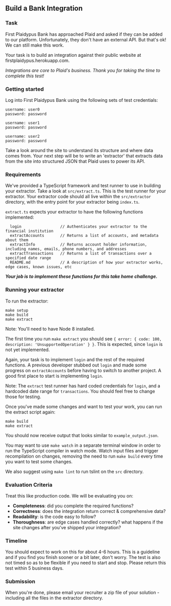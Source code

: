 ## Build a Bank Integration

### Task

First Plaidypus Bank has approached Plaid and asked if they can be added to our platform.
Unfortunately, they don't have an external API. But that's ok! We can still make this work.

Your task is to build an integration against their public website at firstplaidypus.herokuapp.com.

*Integrations are core to Plaid's business. Thank you for taking the time to complete this test!*

### Getting started

Log into First Plaidypus Bank using the following sets of test credentials:

```
username: user0
password: password

username: user1
password: password

username: user2
password: password
```

Take a look around the site to understand its structure and where data comes from.
Your next step will be to write an 'extractor' that extracts data from the site
into structured JSON that Plaid uses to power its API.

### Requirements

We've provided a TypeScript framework and test runner to use in building your extractor.
Take a look at `src/extract.ts`. This is the test runner for your extractor.
Your extractor code should all live within the `src/extractor` directory, with the
entry point for your extractor being `index.ts`.

`extract.ts` expects your extractor to have the following functions implemented:

```
  login                 // Authenticates your extractor to the financial institution
  extractAccounts       // Returns a list of accounts, and metadata about them
  extractInfo           // Returns account holder information, including names, emails, phone numbers, and addresses
  extractTransactions   // Returns a list of transactions over a specified date range
  README.md             // A description of how your extractor works, edge cases, known issues, etc
```

***Your job is to implement these functions for this take home challenge.***

### Running your extractor

To run the extractor:

```
make setup
make build
make extract
```

Note: You'll need to have Node 8 installed.

The first time you run `make extract` you should see `{ error: { code: 100, description: 'UnsupportedOperation' } }`. This is expected, since `login` is not yet implemented.

Again, your task is to implement `login` and the rest of the required functions. A previous developer stubbed out `login` and made some progress on `extractAccounts` before having to switch to another project. A good first place to start is implementing `login`.

Note: The `extract` test runner has hard coded credentials for `login`, and a hardcoded date range for `transactions`. You should feel free to change those for testing.

Once you've made some changes and want to test your work, you can run the extract script again:

```
make build
make extract
```

You should now receive output that looks similar to `example_output.json`.

You may want to use `make watch` in a separate terminal window in order to run the TypeScript compiler in watch mode. Watch input files and trigger recompilation on changes, removing the need to run `make build` every time you want to test some changes.

We also suggest using `make lint` to run tslint on the `src` directory.

### Evaluation Criteria

Treat this like production code. We will be evaluating you on:

  - **Completeness**: did you complete the required functions?
  - **Correctness**: does the integration return correct & comprehensive data?
  - **Readability**: is the code easy to follow?
  - **Thoroughness**: are edge cases handled correctly? what happens if the site changes after you've shipped your integration?

### Timeline

You should expect to work on this for about 4-6 hours. This is a guideline and if you find you finish sooner or a bit later, don't worry. The test is also not timed so as to be flexible if you need to start and stop. Please return this test within 5 business days.

### Submission

When you're done, please email your recruiter a zip file of your solution - including all the files in the extractor directory.
